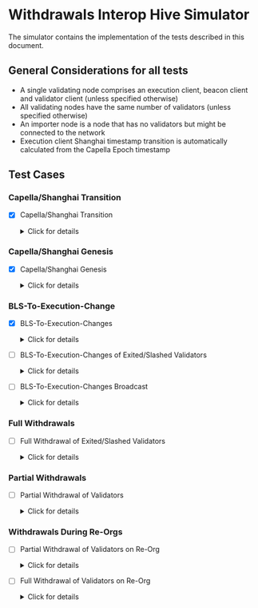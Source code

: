 # Withdrawals Interop Hive Simulator

The simulator contains the implementation of the tests described in this
document.


## General Considerations for all tests
- A single validating node comprises an execution client, beacon client and validator client (unless specified otherwise)
- All validating nodes have the same number of validators (unless specified otherwise)
- An importer node is a node that has no validators but might be connected to the network
- Execution client Shanghai timestamp transition is automatically calculated from the Capella Epoch timestamp


## Test Cases

### Capella/Shanghai Transition

* [x] Capella/Shanghai Transition
  <details>
  <summary>Click for details</summary>
  
  - Start two validating nodes that start on Bellatrix/Merge genesis and transition to Capella/Shanghai on Epoch 1
  - Verify that both nodes reach finality and produce execution blocks after transition
  
  </details>

### Capella/Shanghai Genesis

* [x] Capella/Shanghai Genesis
  <details>
  <summary>Click for details</summary>
  
  - Start two validating nodes that start on Capella/Shanghai genesis
  - Verify that both nodes progress the chain and produce execution blocks after genesis
  
  </details>

### BLS-To-Execution-Change

* [x] BLS-To-Execution-Changes
  <details>
  <summary>Click for details</summary>
  
  - Start two validating nodes on either Capella/Shanghai or Bellatrix/Merge genesis (Depending on test case)
  - All genesis validators have BLS withdrawal credentials
  - Sign and submit BLS-To-Execution-Changes of all validators to change withdrawal credentials to different execution addresses
  - Verify on the beacon state that withdrawal credentials are updated
  - Verify on the execution client that all validators partially withdraw (Balances above 1 gwei)

  * [x] Test on Capella/Shanghai genesis
  * [x] Test on Bellatrix/Merge genesis, submit BLS-To-Execution-Changes before transition to Capella/Shanghai
  * [x] Test on Bellatrix/Merge genesis, submit BLS-To-Execution-Changes after transition to Capella/Shanghai

  </details>

* [ ] BLS-To-Execution-Changes of Exited/Slashed Validators
  <details>
  <summary>Click for details</summary>
  
  - Start two validating nodes on Bellatrix/Merge genesis
  - Genesis must contain at least 128 validators
  - All genesis validators have BLS withdrawal credentials
  - Capella/Shanghai transition occurs on Epoch 1
  - During Epoch 0 of the Beacon Chain:
    [ ] Slash 32 validators
    [x] Exit 32 validators
  - Sign and submit BLS-To-Execution-Changes of all validators to change withdrawal credentials to different execution addresses
  - Verify on the beacon state:
    - Withdrawal credentials are updated
    - Validators' balances drop to zero
  - Verify on the execution client that exited/slashed validators fully withdraw 

  </details>

* [ ] BLS-To-Execution-Changes Broadcast
  <details>
  <summary>Click for details</summary>
  
  - Start two validating nodes and one importer node on either Capella/Shanghai or Bellatrix/Merge genesis (Depending on test case)
  - All genesis validators have BLS withdrawal credentials
  - Sign and submit BLS-To-Execution-Changes to the importer node of all validators to change withdrawal credentials to different execution addresses
  - Verify on the beacon state that withdrawal credentials are updated
  - Verify on the execution client that all validators partially withdraw (Balances above 1 gwei)

  * [ ] Test on Capella/Shanghai genesis
  * [ ] Test on Bellatrix/Merge genesis, submit BLS-To-Execution-Changes before transition to Capella/Shanghai
  * [ ] Test on Bellatrix/Merge genesis, submit BLS-To-Execution-Changes after transition to Capella/Shanghai

  </details>

### Full Withdrawals

* [ ] Full Withdrawal of Exited/Slashed Validators
  <details>
  <summary>Click for details</summary>
  
  - Start two validating nodes on Capella/Shanghai genesis
  - Genesis must contain at least 128 validators
  - All genesis validators have Execution Address credentials
  - During Epoch 0 of the Beacon Chain:
    - Slash 32 validators
    - Exit 32 validators
  - Verify on the beacon state:
    - Validators' balances drop to zero immediatelly on exit/slash (consider max withdrawals per payload)
  - Verify on the execution client that exited/slashed validators fully withdraw 

  </details>

### Partial Withdrawals

* [ ] Partial Withdrawal of Validators
  <details>
  <summary>Click for details</summary>
  
  - Start two validating nodes on Capella/Shanghai genesis
  - All genesis validators have Execution Address credentials
  - Verify on the beacon state:
    - Withdrawal credentials match the expected execution addresses
  - Verify on the execution client that validators are partially withdrawing 

  </details>

### Withdrawals During Re-Orgs

* [ ] Partial Withdrawal of Validators on Re-Org
  <details>
  <summary>Click for details</summary>
  
  - Start three validating nodes on Capella/Shanghai genesis
  - Two nodes, `A` and `B`, are connected to each other, and one node `C` is disconnected from the others
  - All genesis validators have BLS withdrawal credentials
  - On Epoch 0, submit BLS-To-Execution changes to node `C` of all the validating keys contained in this same node
  - Verify that the BLS-To-Execution changes eventually happen on the chain that is being consutructed by this node. Also verify the partial withdrawals on the execution chain
  - Submit BLS-To-Execution changes to nodes `A` and `B` of all the validating keys contained in node `C`, but the execution addresses must differ of the ones originally submitted to node `C`
  - Connect node `C` to nodes `A` and `B`
  - Wait until node `C` re-orgs to chain formed by nodes `A` and `B`
  - Verify on the beacon state `C`:
    - Withdrawal credentials are correctly updated to the execution addresses specified on nodes `A` and `B`
  - Verify on the execution client:
    - Withdrawal addresses specified on node `C` are empty
    - Withdrawal addresses specified on node `A` and `B` are partially withdrawing

  </details>

* [ ] Full Withdrawal of Validators on Re-Org
  <details>
  <summary>Click for details</summary>
  
  - Start three validating nodes on Capella/Shanghai genesis
  - Two nodes, `A` and `B`, are connected to each other, and one node `C` is disconnected from the others
  - Genesis must contain at least 128 validators
  - All genesis validators have BLS withdrawal credentials
  - On Epoch 0, submit voluntary exits of 10 validators from each node to all nodes
  - On Epoch 0, submit BLS-To-Execution changes to node `C` of all the exited validating keys
  - Verify that the BLS-To-Execution changes eventually happen on the chain that is being consutructed by this node. Also verify the full and partial withdrawals on the execution chain
  - Submit BLS-To-Execution changes to nodes `A` and `B` of all the exited validating keys, but the execution addresses must differ of the ones originally submitted to node `C`
  - Connect node `C` to nodes `A` and `B`
  - Wait until node `C` re-orgs to chain formed by nodes `A` and `B`
  - Verify on the beacon state `C`:
    - Withdrawal credentials are correctly updated to the execution addresses specified on nodes `A` and `B`
  - Verify on the execution client:
    - Withdrawal addresses specified on node `C` are empty
    - Withdrawal addresses specified on node `A` and `B` are fully withdrawing

  </details>
